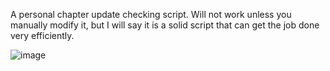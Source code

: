 A personal chapter update checking script. Will not work unless you manually modify it, but I will say it is a solid script that can get the job done very efficiently.

![image](https://user-images.githubusercontent.com/108401269/198084245-2c3e3eeb-e2b8-4243-a6a2-f5e50b6c8e76.png)

